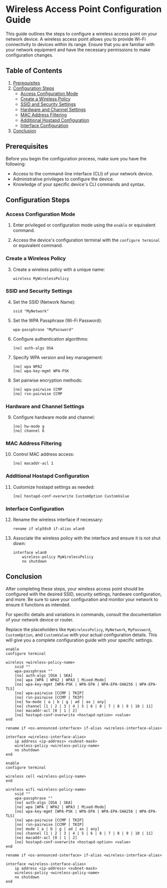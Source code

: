 
# Wireless Access Point Configuration Guide

This guide outlines the steps to configure a wireless access point on your network device. A wireless access point allows you to provide Wi-Fi connectivity to devices within its range. Ensure that you are familiar with your network equipment and have the necessary permissions to make configuration changes.

## Table of Contents

1. [Prerequisites](#prerequisites)
2. [Configuration Steps](#configuration-steps)
   - [Access Configuration Mode](#access-configuration-mode)
   - [Create a Wireless Policy](#create-a-wireless-policy)
   - [SSID and Security Settings](#ssid-and-security-settings)
   - [Hardware and Channel Settings](#hardware-and-channel-settings)
   - [MAC Address Filtering](#mac-address-filtering)
   - [Additional Hostapd Configuration](#additional-hostapd-configuration)
   - [Interface Configuration](#interface-configuration)
3. [Conclusion](#conclusion)

## Prerequisites <a name="prerequisites"></a>

Before you begin the configuration process, make sure you have the following:

- Access to the command-line interface (CLI) of your network device.
- Administrative privileges to configure the device.
- Knowledge of your specific device's CLI commands and syntax.

## Configuration Steps <a name="configuration-steps"></a>

### Access Configuration Mode <a name="access-configuration-mode"></a>

1. Enter privileged or configuration mode using the `enable` or equivalent command.

2. Access the device's configuration terminal with the `configure terminal` or equivalent command.

### Create a Wireless Policy <a name="create-a-wireless-policy"></a>

3. Create a wireless policy with a unique name:

   ```config
   wireless MyWirelessPolicy
   ```

### SSID and Security Settings <a name="ssid-and-security-settings"></a>

4. Set the SSID (Network Name):

   ```config
   ssid "MyNetwork"
   ```

5. Set the WPA Passphrase (Wi-Fi Password):
   ```config
   wpa-passphrase "MyPassword"
   ```

6. Configure authentication algorithms:

   ```config
   [no] auth-algs OSA
   ```

7. Specify WPA version and key management:

   ```config
   [no] wpa WPA2
   [no] wpa-key-mgmt WPA-PSK
   ```

8. Set pairwise encryption methods:

   ```config
   [no] wpa-pairwise CCMP
   [no] rsn-pairwise CCMP
   ```

### Hardware and Channel Settings <a name="hardware-and-channel-settings"></a>

9. Configure hardware mode and channel:

   ```config
   [no] hw-mode g
   [no] channel 6
   ```

### MAC Address Filtering <a name="mac-address-filtering"></a>

10. Control MAC address access:

    ```config
    [no] macaddr-acl 1
    ```

### Additional Hostapd Configuration <a name="additional-hostapd-configuration"></a>

11. Customize hostapd settings as needed:

    ```config
    [no] hostapd-conf-overwrite CustomOption CustomValue
    ```

### Interface Configuration <a name="interface-configuration"></a>

12. Rename the wireless interface if necessary:

    ```config
    rename if wlp58s0 if-alias wlan0
    ```

13. Associate the wireless policy with the interface and ensure it is not shut down:

    ```config
    interface wlan0
        wireless-policy MyWirelessPolicy
        no shutdown
    ```

## Conclusion <a name="conclusion"></a>

After completing these steps, your wireless access point should be configured with the desired SSID, security settings, hardware configuration, and more. Be sure to save your configuration and monitor your network to ensure it functions as intended.

For specific details and variations in commands, consult the documentation of your network device or router.

Replace the placeholders like `MyWirelessPolicy`, `MyNetwork`, `MyPassword`, `CustomOption`, and `CustomValue` with your actual configuration details. This will give you a complete configuration guide with your specific settings.


```config
enable
configure terminal

wireless <wireless-policy-name>
    ssid ""
    wpa-passphrase ""
    [no] auth-algs [OSA | SKA]
    [no] wpa [WPA | WPA2 | WPA3 | Mixed-Mode]
    [no] wpa-key-mgmt [WPA-PSK | WPA-EPA | WPA-EPA-SHA256 | WPA-EPA-TLS]
    [no] wpa-pairwise [CCMP | TKIP]
    [no] rsn-pairwise [CCMP | TKIP]
    [no] hw-mode [ a | b | g | ad | ax | any]
    [no] channel [1 | 2 | 3 | 4 | 5 | 6 | 8 | 7 | 8 | 9 | 10 | 11]
    [no] macaddr-acl [0 | 1 | 2]
    [no] hostapd-conf-overwrite <hostapd-option> <value>
end

rename if <os-announced-interface> if-alias <wireless-interface-alias>

interface <wireless-interface-alias>
    ip address <ip-address> <subnet-mask>
    wireless-policy <wireless-policy-name>
    no shutdown
end

```

```config
enable
configure terminal

wireless cell <wireless-policy-name>
end

wireless wifi <wireless-policy-name>
    ssid ""
    wpa-passphrase ""
    [no] auth-algs [OSA | SKA]
    [no] wpa [WPA | WPA2 | WPA3 | Mixed-Mode]
    [no] wpa-key-mgmt [WPA-PSK | WPA-EPA | WPA-EPA-SHA256 | WPA-EPA-TLS]
    [no] wpa-pairwise [CCMP | TKIP]
    [no] rsn-pairwise [CCMP | TKIP]
    [no] mode [ a | b | g | ad | ax | any]
    [no] channel [1 | 2 | 3 | 4 | 5 | 6 | 8 | 7 | 8 | 9 | 10 | 11]
    [no] macaddr-acl [0 | 1 | 2]
    [no] hostapd-conf-overwrite <hostapd-option> <value>
end

rename if <os-announced-interface> if-alias <wireless-interface-alias>

interface <wireless-interface-alias>
    ip address <ip-address> <subnet-mask>
    wireless-policy <wireless-policy-name>
    no shutdown
end

```